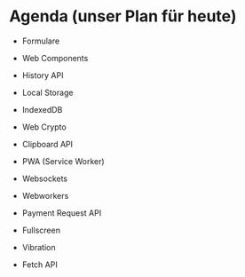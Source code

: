 # Agenda (unser Plan für heute)

- Formulare
- Web Components
- History API
- Local Storage
- IndexedDB
- Web Crypto
- Clipboard API
- PWA (Service Worker)
- Websockets
- Webworkers
- Payment Request API

- Fullscreen
- Vibration
- Fetch API
